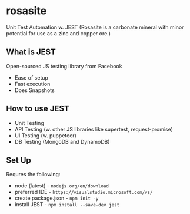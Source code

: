 # rosasite
Unit Test Automation w. JEST
(Rosasite is a carbonate mineral with minor potential for use as a zinc and copper ore.)

## What is JEST
Open-sourced JS testing library from Facebook
* Ease of setup
* Fast execution
* Does Snapshots

## How to use JEST
* Unit Testing
* API Testing (w. other JS libraries like supertest, request-promise)
* UI Testing (w. puppeteer)
* DB Testing (MongoDB and DynamoDB)

## Set Up
Requres the following:
* node (latest) - `nodejs.org/en/download`
* preferred IDE - `https://visualstudio.microsoft.com/vs/`
* create package.json - `npm init -y`
* install JEST - `npm install --save-dev jest`